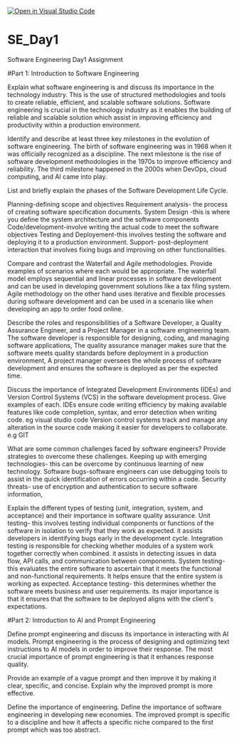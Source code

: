 [![Open in Visual Studio Code](https://classroom.github.com/assets/open-in-vscode-2e0aaae1b6195c2367325f4f02e2d04e9abb55f0b24a779b69b11b9e10269abc.svg)](https://classroom.github.com/online_ide?assignment_repo_id=18375989&assignment_repo_type=AssignmentRepo)
# SE_Day1
Software Engineering Day1 Assignment

#Part 1: Introduction to Software Engineering

Explain what software engineering is and discuss its importance in the technology industry.
This is the use of structured methodologies and tools to create  reliable, efficient, and scalable software solutions.
Software engineering is crucial in the technology industry as it enables the building of reliable and scalable solution which assist in improving efficiency and productivity within a production environment. 

Identify and describe at least three key milestones in the evolution of software engineering.
The birth of software engineering was in 1968 when it was officially recognized as a discipline.
The next milestone is the rise of software development methodologies in the 1970s to improve efficiency and reliability.
The third milestone happened in the 2000s when DevOps, cloud computing, and AI came into play.



List and briefly explain the phases of the Software Development Life Cycle.

Planning-defining scope and objectives
Requirement analysis- the process of creating software specification documents.
System Design -this is where you define the  system architecture and the software components
Code/development-involve writing the actual code to meet the software objectives
Testing and Deployement-this involves testing the software and deploying it to a production environment.
Support- post-deployment interaction that involves fixing bugs and improving on other functionalities.


Compare and contrast the Waterfall and Agile methodologies. Provide examples of scenarios where each would be appropriate.
The waterfall model employs sequential and linear processes in software development and can be used in developing government solutions like a tax filing system. Agile methodology on the other hand uses iterative and flexible processes during software development and can be used in a scenario like when developing an app to order food online.

Describe the roles and responsibilities of a Software Developer, a Quality Assurance Engineer, and a Project Manager in a software engineering team.
The software developer is responsible for designing, coding, and managing software applications, The quality assurance manager makes sure that the software meets quality standards before deployment in a production environment, A project manager oversees the whole process of software development and ensures the software is deployed as per the expected time.

Discuss the importance of Integrated Development Environments (IDEs) and Version Control Systems (VCS) in the software development process. Give examples of each.
IDEs ensure code writing efficiency by making available features like code completion, syntax, and error detection when writing code. eg visual studio code
Version control systems track and manage any alteration in the source code making it easier for developers to collaborate. e.g GIT

What are some common challenges faced by software engineers? Provide strategies to overcome these challenges.
Keeping up with emerging technologies- this can be overcome by continuous learning of new technology.
Software bugs-software engineers can use debugging tools to assist in the quick identification of errors occurring within a code.
Security threats- use of encryption and authentication to secure software information,

Explain the different types of testing (unit, integration, system, and acceptance) and their importance in software quality assurance.
Unit testing- this involves testing individual components or functions of the software in isolation to verify that they work as expected. it assists developers in identifying bugs early in the development cycle.
Integration testing is responsible for checking whether modules of a system work together correctly when combined. it assists in detecting issues in data flow, API calls, and communication between components.
System testing- this evaluates the entire software to ascertain that it meets the functional and non-functional requirements. It helps ensure that the entire system is working as expected.
Acceptance testing- this determines whether the software meets business and user requirements. its major importance is that it ensures that the software to be deployed aligns with the client's expectations.



#Part 2: Introduction to AI and Prompt Engineering


Define prompt engineering and discuss its importance in interacting with AI models.
Prompt engineering is the process of designing and optimizing text instructions to AI models in order to improve their response. The most crucial importance of prompt engineering is that it enhances response quality.

Provide an example of a vague prompt and then improve it by making it clear, specific, and concise. Explain why the improved prompt is more effective.

Define the importance of engineering.
Define the importance of software engineering in developing new economies. 
The improved prompt is specific to a discipline and how it affects a specific niche compared to the first prompt which was too abstract.
